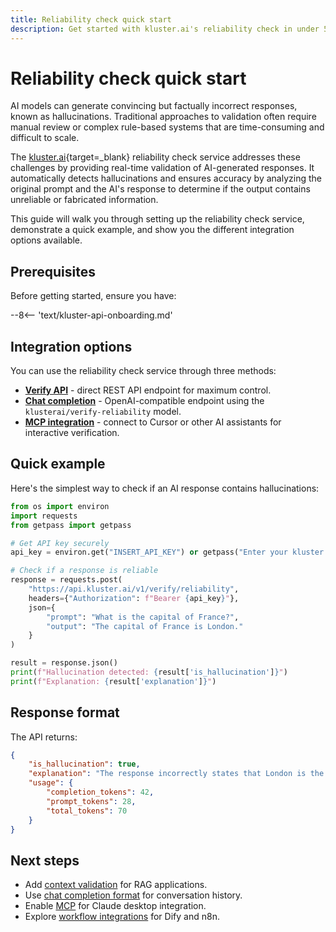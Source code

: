 ```yaml
---
title: Reliability check quick start
description: Get started with kluster.ai's reliability check in under 5 minutes. Detect hallucinations and validate AI responses with a simple API call.
---
```


# Reliability check quick start

AI models can generate convincing but factually incorrect responses, known as hallucinations. Traditional approaches to validation often require manual review or complex rule-based systems that are time-consuming and difficult to scale.

The [kluster.ai](https://www.kluster.ai/){target=\_blank} reliability check service addresses these challenges by providing real-time validation of AI-generated responses. It automatically detects hallucinations and ensures accuracy by analyzing the original prompt and the AI's response to determine if the output contains unreliable or fabricated information.

This guide will walk you through setting up the reliability check service, demonstrate a quick example, and show you the different integration options available.

## Prerequisites

Before getting started, ensure you have:

--8<-- 'text/kluster-api-onboarding.md'

## Integration options

You can use the reliability check service through three methods:

- **[Verify API](/verify/reliability-check/verify-api/)** - direct REST API endpoint for maximum control.
- **[Chat completion](/verify/reliability-check/chat-completion/)** - OpenAI-compatible endpoint using the `klusterai/verify-reliability` model.
- **[MCP integration](/verify/mcp/get-started/)** - connect to Cursor or other AI assistants for interactive verification.

## Quick example

Here's the simplest way to check if an AI response contains hallucinations:

```python
from os import environ
import requests
from getpass import getpass

# Get API key securely
api_key = environ.get("INSERT_API_KEY") or getpass("Enter your kluster.ai API key: ")

# Check if a response is reliable
response = requests.post(
    "https://api.kluster.ai/v1/verify/reliability",
    headers={"Authorization": f"Bearer {api_key}"},
    json={
        "prompt": "What is the capital of France?",
        "output": "The capital of France is London."
    }
)

result = response.json()
print(f"Hallucination detected: {result['is_hallucination']}")
print(f"Explanation: {result['explanation']}")
```

## Response format

The API returns:

```json
{
    "is_hallucination": true,
    "explanation": "The response incorrectly states that London is the capital of France. The capital of France is Paris, not London.",
    "usage": {
        "completion_tokens": 42,
        "prompt_tokens": 28,
        "total_tokens": 70
    }
}
```

## Next steps

- Add [context validation](/verify/reliability-check/verify-api/#context-validation-mode) for RAG applications.
- Use [chat completion format](/verify/reliability-check/chat-completion/) for conversation history.
- Enable [MCP](/verify/mcp/get-started/) for Claude desktop integration.
- Explore [workflow integrations](/verify/reliability-check/workflow-integrations/) for Dify and n8n.